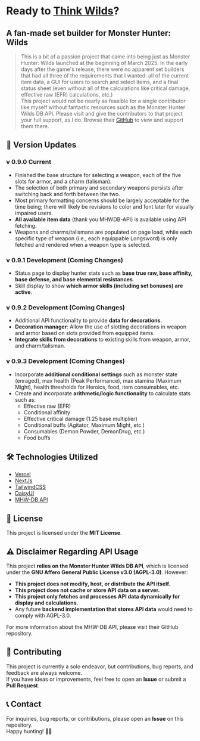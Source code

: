# Ready to <a href="https://think-wilds.vercel.app" rel="noreferrer" target="blank">Think Wilds</a>?

## A fan-made set builder for Monster Hunter: Wilds

> This is a bit of a passion project that came into being just as Monster Hunter: Wilds launched at the beginning of March 2025. In the early days after the game's release, there were no apparent set builders that had all three of the requirements that I wanted: all of the current item data, a GUI for users to search and select items, and a final status sheet (even without all of the calculations like critical damage, effective raw (EFR) calculations, etc.) <br/> This project would not be nearly as feasible for a single contributor like myself without fantastic resources such as the Monster Hunter Wilds DB API. Please visit and give the contributors to that project your full support, as I do. Browse their <a href=https://github.com/LartTyler/MHWDB-API>GitHub</a> to view and support them there.

## **📌 Version Updates**
### **v 0.9.0 Current**
- Finished the base structure for selecting a weapon, each of the five slots for armor, and a charm (talisman).  
- The selection of both primary and secondary weapons persists after switching back and forth between the two.  
- Most primary formatting concerns should be largely acceptable for the time being; there will likely be revisions to color and font later for visually impaired users.  
- **All available item data** (thank you MHWDB-API) is available using API fetching.  
- Weapons and charms/talismans are populated on page load, while each specific type of weapon (i.e., each equippable Longsword) is only fetched and rendered when a weapon type is selected.  

### **v 0.9.1 Development (Coming Changes)**
- Status page to display hunter stats such as **base true raw, base affinity, base defense, and base elemental resistances**.  
- Skill display to show **which armor skills (including set bonuses) are active**.  

### **v 0.9.2 Development (Coming Changes)**
- Additional API functionality to provide **data for decorations**.  
- **Decoration manager**: Allow the use of slotting decorations in weapon and armor based on slots provided from equipped items.  
- **Integrate skills from decorations** to existing skills from weapon, armor, and charm/talisman.  


### **v 0.9.3 Development (Coming Changes)**
- Incorporate **additional conditional settings** such as monster state (enraged), max health (Peak Performance), max stamina (Maximum Might), health thresholds for Heroics, food, item consumables, etc.  
- Create and incorporate **arithmetic/logic functionality** to calculate stats such as:
  - Effective raw (EFR)
  - Conditional affinity
  - Effective critical damage (1.25 base multiplier)
  - Conditional buffs (Agitator, Maximum Might, etc.)
  - Consumables (Demon Powder, DemonDrug, etc.)
  - Food buffs 

## **🛠 Technologies Utilized**
- <a href="https://vercel.com/" rel="noreferrer noopener" target="blank">Vercel</a>
- <a href="https://nextjs.org/" rel="noreferrer noopener" target="blank">NextJs</a>
- <a href="https://tailwindcss.com/" rel="noreferrer noopener" target="blank">TailwindCSS</a>
- <a href="https://daisyui.com/" rel="noreferrer noopener" target="blank">DaisyUI</a>
- <a href="https://docs.mhw-db.com/" rel="noreferrer noopener" target="blank">MHW-DB API</a>

## **📜 License**
This project is licensed under the **MIT License**. 

## **⚠️ Disclaimer Regarding API Usage**
This project **relies on the Monster Hunter Wilds DB API**, which is licensed under the **GNU Affero General Public License v3.0 (AGPL-3.0)**. However:  
- **This project does not modify, host, or distribute the API itself.**  
- **This project does not cache or store API data on a server.**  
- **This project only fetches and processes API data dynamically for display and calculations.**  
- Any future **backend implementation that stores API data** would need to comply with AGPL-3.0.  

For more information about the MHW-DB API, please visit their GitHub repository.  

## **📩 Contributing**
This project is currently a solo endeavor, but contributions, bug reports, and feedback are always welcome.  
If you have ideas or improvements, feel free to open an **Issue** or submit a **Pull Request**.  

## **📞 Contact**
For inquiries, bug reports, or contributions, please open an **Issue** on this repository.  
Happy hunting! 🏹🐉  

